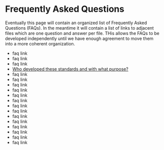 # Frequently Asked Questions

Eventually this page will contain an organized list of Frequently Asked Questions (FAQs).
In the meantime it will contain a list of links to adjacent files 
which are one question and answer per file.
THis allows the FAQs to be developed independently until we have enough agreement 
to move them into a more coherent organization.

- faq link
- faq link
- faq link
- [Who developed these standards and with what purpose?](faq04.md)
- faq link
- faq link
- faq link
- faq link
- faq link
- faq link
- faq link
- faq link
- faq link
- faq link
- faq link
- faq link
- faq link
- faq link


